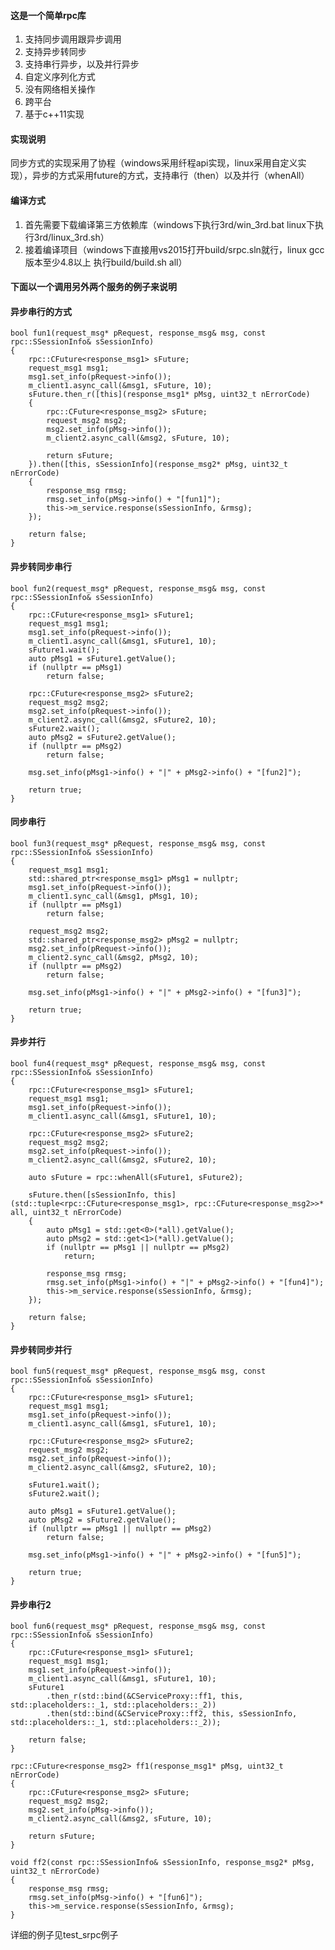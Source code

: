 #### 这是一个简单rpc库

1. 支持同步调用跟异步调用
2. 支持异步转同步
3. 支持串行异步，以及并行异步
4. 自定义序列化方式
5. 没有网络相关操作
6. 跨平台
7. 基于c++11实现


#### 实现说明
同步方式的实现采用了协程（windows采用纤程api实现，linux采用自定义实现），异步的方式采用future的方式，支持串行（then）以及并行（whenAll）

#### 编译方式
1. 首先需要下载编译第三方依赖库（windows下执行3rd/win_3rd.bat linux下执行3rd/linux_3rd.sh）
2. 接着编译项目（windows下直接用vs2015打开build/srpc.sln就行，linux gcc版本至少4.8以上 执行build/build.sh all）

#### 下面以一个调用另外两个服务的例子来说明

#### 异步串行的方式
    bool fun1(request_msg* pRequest, response_msg& msg, const rpc::SSessionInfo& sSessionInfo)
	{
		rpc::CFuture<response_msg1> sFuture;
		request_msg1 msg1;
		msg1.set_info(pRequest->info());
		m_client1.async_call(&msg1, sFuture, 10);
		sFuture.then_r([this](response_msg1* pMsg, uint32_t nErrorCode)
		{
			rpc::CFuture<response_msg2> sFuture;
			request_msg2 msg2;
			msg2.set_info(pMsg->info());
			m_client2.async_call(&msg2, sFuture, 10);

			return sFuture;
		}).then([this, sSessionInfo](response_msg2* pMsg, uint32_t nErrorCode)
		{
			response_msg rmsg;
			rmsg.set_info(pMsg->info() + "[fun1]");
			this->m_service.response(sSessionInfo, &rmsg);
		});

		return false;
	}
	
#### 异步转同步串行
    bool fun2(request_msg* pRequest, response_msg& msg, const rpc::SSessionInfo& sSessionInfo)
	{
		rpc::CFuture<response_msg1> sFuture1;
		request_msg1 msg1;
		msg1.set_info(pRequest->info());
		m_client1.async_call(&msg1, sFuture1, 10);
		sFuture1.wait();
		auto pMsg1 = sFuture1.getValue();
		if (nullptr == pMsg1)
			return false;
		
		rpc::CFuture<response_msg2> sFuture2;
		request_msg2 msg2;
		msg2.set_info(pRequest->info());
		m_client2.async_call(&msg2, sFuture2, 10);
		sFuture2.wait();
		auto pMsg2 = sFuture2.getValue();
		if (nullptr == pMsg2)
			return false;

		msg.set_info(pMsg1->info() + "|" + pMsg2->info() + "[fun2]");

		return true;
	}
	
#### 同步串行
    bool fun3(request_msg* pRequest, response_msg& msg, const rpc::SSessionInfo& sSessionInfo)
	{
		request_msg1 msg1;
		std::shared_ptr<response_msg1> pMsg1 = nullptr;
		msg1.set_info(pRequest->info());
		m_client1.sync_call(&msg1, pMsg1, 10);
		if (nullptr == pMsg1)
			return false;

		request_msg2 msg2;
		std::shared_ptr<response_msg2> pMsg2 = nullptr;
		msg2.set_info(pRequest->info());
		m_client2.sync_call(&msg2, pMsg2, 10);
		if (nullptr == pMsg2)
			return false;
		
		msg.set_info(pMsg1->info() + "|" + pMsg2->info() + "[fun3]");

		return true;
	}
	
#### 异步并行
    bool fun4(request_msg* pRequest, response_msg& msg, const rpc::SSessionInfo& sSessionInfo)
	{
		rpc::CFuture<response_msg1> sFuture1;
		request_msg1 msg1;
		msg1.set_info(pRequest->info());
		m_client1.async_call(&msg1, sFuture1, 10);

		rpc::CFuture<response_msg2> sFuture2;
		request_msg2 msg2;
		msg2.set_info(pRequest->info());
		m_client2.async_call(&msg2, sFuture2, 10);

		auto sFuture = rpc::whenAll(sFuture1, sFuture2);

		sFuture.then([sSessionInfo, this](std::tuple<rpc::CFuture<response_msg1>, rpc::CFuture<response_msg2>>* all, uint32_t nErrorCode)
		{
			auto pMsg1 = std::get<0>(*all).getValue();
			auto pMsg2 = std::get<1>(*all).getValue();
			if (nullptr == pMsg1 || nullptr == pMsg2)
				return;

			response_msg rmsg;
			rmsg.set_info(pMsg1->info() + "|" + pMsg2->info() + "[fun4]");
			this->m_service.response(sSessionInfo, &rmsg);
		});

		return false;
	}
	
#### 异步转同步并行
    bool fun5(request_msg* pRequest, response_msg& msg, const rpc::SSessionInfo& sSessionInfo)
	{
		rpc::CFuture<response_msg1> sFuture1;
		request_msg1 msg1;
		msg1.set_info(pRequest->info());
		m_client1.async_call(&msg1, sFuture1, 10);

		rpc::CFuture<response_msg2> sFuture2;
		request_msg2 msg2;
		msg2.set_info(pRequest->info());
		m_client2.async_call(&msg2, sFuture2, 10);

		sFuture1.wait();
		sFuture2.wait();

		auto pMsg1 = sFuture1.getValue();
		auto pMsg2 = sFuture2.getValue();
		if (nullptr == pMsg1 || nullptr == pMsg2)
			return false;

		msg.set_info(pMsg1->info() + "|" + pMsg2->info() + "[fun5]");

		return true;
	}
	
#### 异步串行2
    bool fun6(request_msg* pRequest, response_msg& msg, const rpc::SSessionInfo& sSessionInfo)
	{
		rpc::CFuture<response_msg1> sFuture1;
		request_msg1 msg1;
		msg1.set_info(pRequest->info());
		m_client1.async_call(&msg1, sFuture1, 10);
		sFuture1
			.then_r(std::bind(&CServiceProxy::ff1, this, std::placeholders::_1, std::placeholders::_2))
			.then(std::bind(&CServiceProxy::ff2, this, sSessionInfo, std::placeholders::_1, std::placeholders::_2));

		return false;
	}

	rpc::CFuture<response_msg2> ff1(response_msg1* pMsg, uint32_t nErrorCode)
	{
		rpc::CFuture<response_msg2> sFuture;
		request_msg2 msg2;
		msg2.set_info(pMsg->info());
		m_client2.async_call(&msg2, sFuture, 10);

		return sFuture;
	}

	void ff2(const rpc::SSessionInfo& sSessionInfo, response_msg2* pMsg, uint32_t nErrorCode)
	{
		response_msg rmsg;
		rmsg.set_info(pMsg->info() + "[fun6]");
		this->m_service.response(sSessionInfo, &rmsg);
	}
	
详细的例子见test_srpc例子